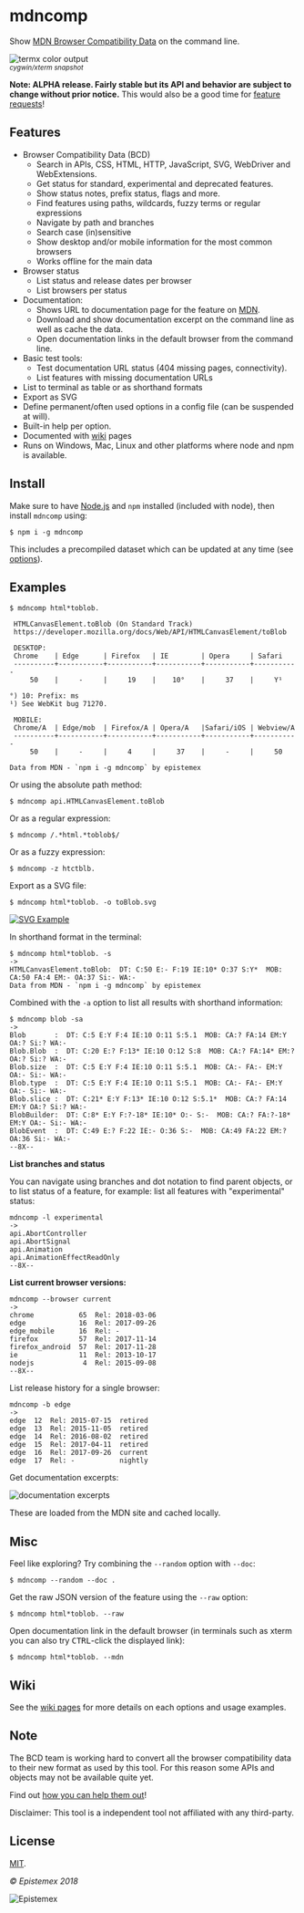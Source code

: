 mdncomp
=======

Show [MDN Browser Compatibility Data](https://github.com/mdn/browser-compat-data) on the command line.

![termx color output](https://i.imgur.com/mhXWklc.png)<br>
<sup>*cygwin/xterm snapshot*</sup>

**Note: ALPHA release. Fairly stable but its API and behavior are subject to change without prior notice.**
This would also be a good time for [feature requests](https://github.com/epistemex/mdncomp/issues)!

Features
--------

- Browser Compatibility Data (BCD)
  - Search in APIs, CSS, HTML, HTTP, JavaScript, SVG, WebDriver and WebExtensions.
  - Get status for standard, experimental and deprecated features.
  - Show status notes, prefix status, flags and more.
  - Find features using paths, wildcards, fuzzy terms or regular expressions
  - Navigate by path and branches
  - Search case (in)sensitive
  - Show desktop and/or mobile information for the most common browsers
  - Works offline for the main data
- Browser status
  - List status and release dates per browser
  - List browsers per status
- Documentation:
  - Shows URL to documentation page for the feature on [MDN](https://developer.mozilla.org/).
  - Download and show documentation excerpt on the command line as well as cache the data.
  - Open documentation links in the default browser from the command line.
- Basic test tools:
  - Test documentation URL status (404 missing pages, connectivity).
  - List features with missing documentation URLs
- List to terminal as table or as shorthand formats
- Export as SVG
- Define permanent/often used options in a config file (can be suspended at will).
- Built-in help per option.
- Documented with [wiki](https://github.com/epistemex/mdncomp/wiki) pages
- Runs on Windows, Mac, Linux and other platforms where node and npm is available.


Install
-------
Make sure to have [Node.js](https://nodejs.org/en/) and `npm` installed (included with node), then install `mdncomp` using:

    $ npm i -g mdncomp

This includes a precompiled dataset which can be updated at any time (see [options](https://github.com/epistemex/mdncomp/wiki/Options-for-mdncomp#--update---fupdate---cupdate)).


Examples
--------

```text
$ mdncomp html*toblob.

 HTMLCanvasElement.toBlob (On Standard Track)
 https://developer.mozilla.org/docs/Web/API/HTMLCanvasElement/toBlob

 DESKTOP:
 Chrome    | Edge      | Firefox   | IE        | Opera     | Safari
 ----------+-----------+-----------+-----------+-----------+-----------
     50    |     -     |     19    |    10°    |     37    |     Y¹

°) 10: Prefix: ms
¹) See WebKit bug 71270.

 MOBILE:
 Chrome/A  | Edge/mob  | Firefox/A | Opera/A   |Safari/iOS | Webview/A
 ----------+-----------+-----------+-----------+-----------+-----------
     50    |     -     |     4     |     37    |     -     |     50

Data from MDN - `npm i -g mdncomp` by epistemex
```

Or using the absolute path method:

    $ mdncomp api.HTMLCanvasElement.toBlob

Or as a regular expression:

    $ mdncomp /.*html.*toblob$/

Or as a fuzzy expression:

    $ mdncomp -z htctblb.

Export as a SVG file:

```text
$ mdncomp html*toblob. -o toBlob.svg
```

[![SVG Example](https://i.imgur.com/O1eCOeF.png)](https://developer.mozilla.org/en-US/docs/Web/API/HTMLCanvasElement/toBlob)

In shorthand format in the terminal:

```text
$ mdncomp html*toblob. -s
->
HTMLCanvasElement.toBlob:  DT: C:50 E:- F:19 IE:10* O:37 S:Y*  MOB: CA:50 FA:4 EM:- OA:37 Si:- WA:-
Data from MDN - `npm i -g mdncomp` by epistemex
```

Combined with the `-a` option to list all results with shorthand information:
```text
$ mdncomp blob -sa
->
Blob       :  DT: C:5 E:Y F:4 IE:10 O:11 S:5.1  MOB: CA:? FA:14 EM:Y OA:? Si:? WA:-
Blob.Blob  :  DT: C:20 E:? F:13* IE:10 O:12 S:8  MOB: CA:? FA:14* EM:? OA:? Si:? WA:-
Blob.size  :  DT: C:5 E:Y F:4 IE:10 O:11 S:5.1  MOB: CA:- FA:- EM:Y OA:- Si:- WA:-
Blob.type  :  DT: C:5 E:Y F:4 IE:10 O:11 S:5.1  MOB: CA:- FA:- EM:Y OA:- Si:- WA:-
Blob.slice :  DT: C:21* E:Y F:13* IE:10 O:12 S:5.1*  MOB: CA:? FA:14 EM:Y OA:? Si:? WA:-
BlobBuilder:  DT: C:8* E:Y F:?-18* IE:10* O:- S:-  MOB: CA:? FA:?-18* EM:Y OA:- Si:- WA:-
BlobEvent  :  DT: C:49 E:? F:22 IE:- O:36 S:-  MOB: CA:49 FA:22 EM:? OA:36 Si:- WA:-
--8X--
```

**List branches and status**

You can navigate using branches and dot notation to find parent objects, or to list status of a feature,
for example: list all features with "experimental" status:

```text
mdncomp -l experimental
->
api.AbortController
api.AbortSignal
api.Animation
api.AnimationEffectReadOnly
--8X--
```

**List current browser versions:**

```text
mdncomp --browser current
->
chrome           65  Rel: 2018-03-06
edge             16  Rel: 2017-09-26
edge_mobile      16  Rel: -
firefox          57  Rel: 2017-11-14
firefox_android  57  Rel: 2017-11-28
ie               11  Rel: 2013-10-17
nodejs            4  Rel: 2015-09-08
--8X--
```

List release history for a single browser:

```text
mdncomp -b edge
->
edge  12  Rel: 2015-07-15  retired
edge  13  Rel: 2015-11-05  retired
edge  14  Rel: 2016-08-02  retired
edge  15  Rel: 2017-04-11  retired
edge  16  Rel: 2017-09-26  current
edge  17  Rel: -           nightly
```

Get documentation excerpts:

![documentation excerpts](https://i.imgur.com/JVZ4wgF.png)

These are loaded from the MDN site and cached locally.


Misc
----
Feel like exploring? Try combining the `--random` option with `--doc`:

    $ mdncomp --random --doc .

Get the raw JSON version of the feature using the `--raw` option:

    $ mdncomp html*toblob. --raw

Open documentation link in the default browser (in terminals such as xterm you
can also try <kbd>CTRL</kbd>-click the displayed link):

    $ mdncomp html*toblob. --mdn


Wiki
----
See the [wiki pages](https://github.com/epistemex/mdncomp/wiki) for more details on each options and usage examples.


Note
----
The BCD team is working hard to convert all the browser compatibility data to their new
format as used by this tool. For this reason some APIs and objects may not be available quite yet.

Find out [how you can help them out](https://developer.mozilla.org/en-US/docs/MDN/Contribute/Structures/Compatibility_tables)!

Disclaimer: This tool is a independent tool not affiliated with any third-party.

License
-------
[MIT](http://choosealicense.com/licenses/mit/).

*&copy; Epistemex 2018*

![Epistemex](https://i.imgur.com/GP6Q3v8.png)

